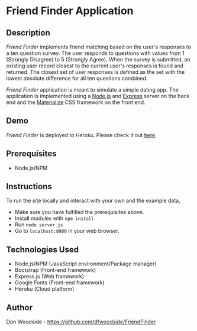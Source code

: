 # Friend Finder Application

## Description

*Friend Finder* implements friend matching based on the user's responses to a ten question survey. The user responds to questions with values from 1 (Strongly Disagree) to 5 (Strongly Agree). When the survey is submitted, an existing user record closest to the current user's responses is found and returned. The closest set of user responses is defined as the set with the lowest absolute difference for all ten questions combined.

*Friend Finder* application is meant to simulate a simple dating app. The application is implemented using a [Node.js](https://nodejs.org/en/) and [Express](https://expressjs.com/) server on the back end and the [Materialize](http://materializecss.com/) CSS framework on the front end.

## Demo
	
*Friend Finder* is deployed to Heroku. Please check it out [here](https://dashboard.heroku.com/apps/friendfinder-dfw).

## Prerequisites
- Node.js/NPM

## Instructions
To run the site locally and interact with your own and the example data,
 - Make sure you have fulfilled the prerequisites above.
 - Install modules with `npm install`
 - Run `node server.js`
 - Go to `localhost:8080` in your web browser.

## Technologies Used
- Node.js/NPM (JavaScript environment/Package manager)
- Bootstrap (Front-end framework)
- Express.js (Web framework)
- Google Fonts (Front-end framework)
- Heroku (Cloud platform)

## Author
Don Woodside - https://github.com/dfwoodside/FriendFinder
